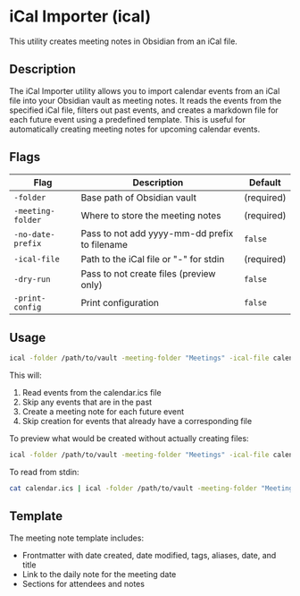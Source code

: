 # iCal Importer (ical)

This utility creates meeting notes in Obsidian from an iCal file.

## Description

The iCal Importer utility allows you to import calendar events from an iCal file into your Obsidian vault as meeting notes. It reads the events from the specified iCal file, filters out past events, and creates a markdown file for each future event using a predefined template. This is useful for automatically creating meeting notes for upcoming calendar events.

## Flags

| Flag | Description | Default |
|------|-------------|---------|
| `-folder` | Base path of Obsidian vault | (required) |
| `-meeting-folder` | Where to store the meeting notes | (required) |
| `-no-date-prefix` | Pass to not add yyyy-mm-dd prefix to filename | `false` |
| `-ical-file` | Path to the iCal file or "-" for stdin | (required) |
| `-dry-run` | Pass to not create files (preview only) | `false` |
| `-print-config` | Print configuration | `false` |

## Usage

```bash
ical -folder /path/to/vault -meeting-folder "Meetings" -ical-file calendar.ics
```

This will:
1. Read events from the calendar.ics file
2. Skip any events that are in the past
3. Create a meeting note for each future event
4. Skip creation for events that already have a corresponding file

To preview what would be created without actually creating files:

```bash
ical -folder /path/to/vault -meeting-folder "Meetings" -ical-file calendar.ics -dry-run
```

To read from stdin:

```bash
cat calendar.ics | ical -folder /path/to/vault -meeting-folder "Meetings" -ical-file -
```

## Template

The meeting note template includes:
- Frontmatter with date created, date modified, tags, aliases, date, and title
- Link to the daily note for the meeting date
- Sections for attendees and notes